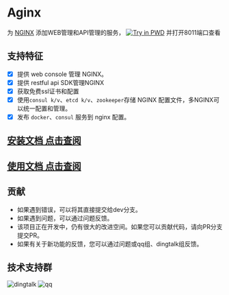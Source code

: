 # Aginx 

为 [NGINX][NGINX] 添加WEB管理和API管理的服务，
[![Try in PWD][PWDIMAGE]][PWD] 并打开8011端口查看

## 支持特征 

- [X] 提供 web console 管理 NGINX。
- [X] 提供 restful api SDK管理NGINX
- [X] 获取免费ssl证书和配置
- [X] 使用`consul k/v`、`etcd k/v`、`zookeeper`存储 NGINX 配置文件，多NGINX可以统一配置和管理。
- [X] 发布 `docker`、`consul` 服务到 nginx 配置。

## [安装文档 点击查阅](./docs/INSTALL.MD)

## [使用文档 点击查阅](./docs/USAGE.MD)

## 贡献

- 如果遇到错误，可以将其直接提交给dev分支。
- 如果遇到问题，可以通过问题反馈。
- 该项目正在开发中，仍有很大的改进空间。如果您可以贡献代码，请向PR分支提交PR。
- 如果有关于新功能的反馈，您可以通过问题或qq组、dingtalk组反馈。

## 技术支持群

![dingtalk](./docs/dingtalk2.png)
![qq](./docs/qq1.png)

[NGINX]: http://nginx.org
[PWDIMAGE]: https://raw.githubusercontent.com/play-with-docker/stacks/master/assets/images/button.png "Play With Docker Image"
[PWD]: https://labs.play-with-docker.com/?stack=https://raw.githubusercontent.com/ihaiker/aginx/master/demo/docker-compose.yml "Docker Stack YAML"
